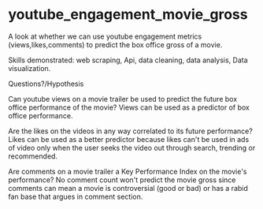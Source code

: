 # youtube_engagement_movie_gross
A look at whether we can use youtube engagement metrics (views,likes,comments) to predict the box office gross of a movie.

Skills demonstrated: web scraping, Api, data cleaning, data analysis, Data visualization.


Questions?/Hypothesis


  Can youtube views on a movie trailer be used to predict the future box office performance of the movie?
      Views can be used as a predictor of box office performance.
  
  Are the likes on the videos in any way correlated to its future performance?
      Likes can be used as a better predictor because likes can't be used in ads of video only when the user seeks the video out through search, trending or recommended.
    
  Are comments on a movie trailer a Key Performance Index on the movie's performance?
      No comment count won't predict the movie gross since comments can mean a movie is controversial (good or bad) or has a rabid fan base that argues in comment section.
